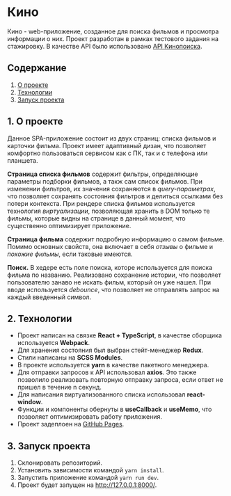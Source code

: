 # Кино

Кино - web-приложение, созданное для поиска фильмов и просмотра информации о них. Проект разработан в рамках тестового задания на стажировку. В качестве API было использовано [API Кинопоиска](https://kinopoisk.dev/).

## Содержание

1. [О проекте](#part_1)
2. [Технологии](#part_2)
3. [Запуск проекта](#part_3)

## 1. О проекте <a name="part_1"></a>

Данное SPA-приложение состоит из двух страниц: списка фильмов и карточки фильма. Проект имеет адаптивный дизан, что позволяет комфортно пользоваться сервисом как с ПК, так и с телефона или планшета.

**Страница списка фильмов** содержит фильтры, определяющие параметры подборки фильмов, а такж сам список фильмов. При изменении фильтров, их значения сохраняются в _query-параметрах_, что позволяет сохранять состояния фильтров и делиться ссылками без потери контекста. При рендере списка фильмов используется технология _виртуализации_, позволяющая хранить в DOM только те фильмы, которые видны на странице в данный момент, что существенно оптимизирует приложение.

**Страница фильма** содержит подробную информацию о самом фильме. Помимо основных свойств, она включает в себя _отзывы_ о фильме и _похожие фильмы_, если таковые имеются.

**Поиск.** В хедере есть поле поиска, которе используется для поиска фильма по названию. Реализовано сохранение истории, что позволяет пользователю занаво не искать фильм, который он уже нашел. При вводе используется _debounce_, что позволяет не отправлять запрос на каждый введенный символ.

## 2. Технологии <a name="part_2"></a>

- Проект написан на связке **React + TypeScript**, в качестве сборщика используется **Webpack**.
- Для хранения состояния был выбран стейт-менеджер **Redux**.
- Стили написаны на **SCSS Modules**.
- В проекте используется **yarn** в качестве пакетного менеджера.
- Для отправки запросов к API использовал **axios**. Это также позволило реализовать повторную отправку запроса, если ответ не пришел в течение n секунд.
- Для написания виртуализованного списка использовал **react-window**.
- Функции и компоненты обернуты в **useCallback** и **useMemo**, что позволяет оптимизировать работу приложения.
- Проект задеплоен на [GitHub Pages]().

## 3. Запуск проекта <a name="part_3"></a>

1. Склонировать репозиторий.
2. Установить зависимости командой `yarn install`.
3. Запустить приложение командой `yarn run dev`.
4. Проект будет запущен на http://127.0.0.1:8000/.
